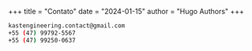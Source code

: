 +++
title = "Contato"
date = "2024-01-15"
author = "Hugo Authors"
+++

```bash
kastengineering.contact@gmail.com
+55 (47) 99792-5567
+55 (47) 99250-0637
```